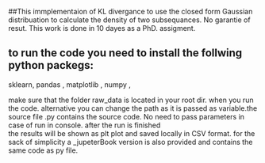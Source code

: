 ##This immplementaion of KL divergance to use the closed form Gaussian distribuation to calculate the density of two subsequances. No garantie of resut. This work is done in 10 dayes as a PhD. assigment. 

## to run the code you need to install the follwing python packegs: 
sklearn, 
 pandas ,
 matplotlib ,
 numpy ,
 
make sure that the folder raw_data is located in your root dir. when you run the code. alternative you can change the path as it is passed as variable.the source file .py contains the source code. No need to pass parameters in case of run in console. after the run is finished  
the results will be shown as plt plot and saved locally in CSV format. for the sack of simplicity a _jupeterBook version is also provided and contains the same code as py file. 
